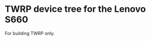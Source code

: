 TWRP device tree for the Lenovo S660
========================================================

For building TWRP only.
